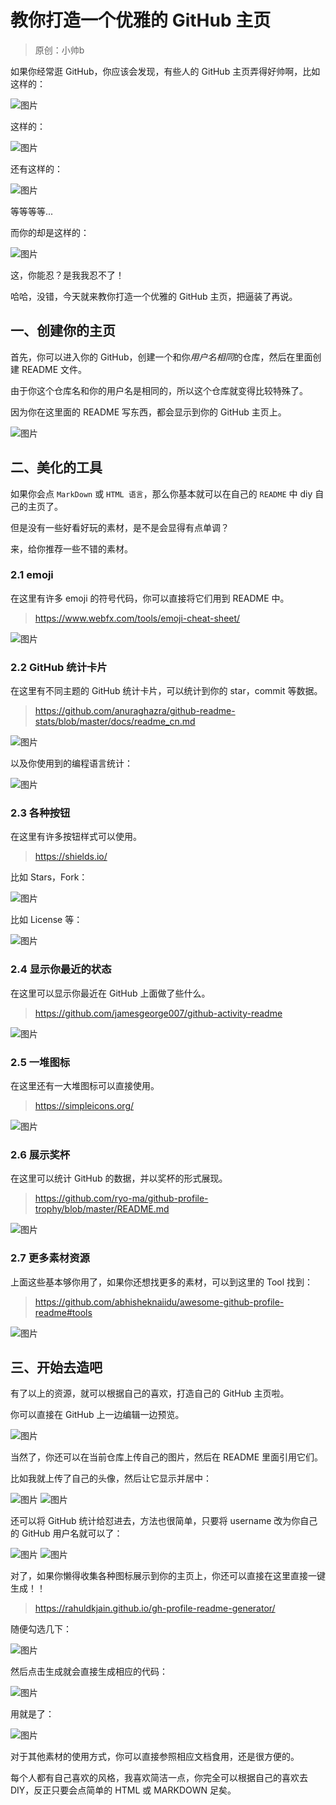 # 教你打造一个优雅的 GitHub 主页

> 原创：小帅b 

如果你经常逛 GitHub，你应该会发现，有些人的 GitHub 主页弄得好帅啊，比如这样的：

![图片](images/640.jpeg)

这样的：

![图片](images/640-16767018191893.jpeg)

还有这样的：

![图片](images/640-16767018235936.jpeg)

等等等等...

而你的却是这样的：

![图片](images/640-16767018266479.jpeg)

这，你能忍？是我我忍不了！

哈哈，没错，今天就来教你打造一个优雅的 GitHub 主页，把逼装了再说。

## 一、创建你的主页

首先，你可以进入你的 GitHub，创建一个和你*用户名相同*的仓库，然后在里面创建 README 文件。

由于你这个仓库名和你的用户名是相同的，所以这个仓库就变得比较特殊了。

因为你在这里面的 README 写东西，都会显示到你的 GitHub 主页上。

![图片](images/640-167670182920012.jpeg)

## 二、美化的工具

如果你会点 `MarkDown` 或 `HTML 语言`，那么你基本就可以在自己的 `README` 中 diy 自己的主页了。

但是没有一些好看好玩的素材，是不是会显得有点单调？

来，给你推荐一些不错的素材。

### 2.1 emoji

在这里有许多 emoji 的符号代码，你可以直接将它们用到 README 中。

> https://www.webfx.com/tools/emoji-cheat-sheet/

![图片](images/640-167670183207215.jpeg)

### 2.2 GitHub 统计卡片

在这里有不同主题的 GitHub 统计卡片，可以统计到你的 star，commit 等数据。

> https://github.com/anuraghazra/github-readme-stats/blob/master/docs/readme_cn.md

![图片](images/640-167670183536118.jpeg)

以及你使用到的编程语言统计：

![图片](images/640-167670183759421.jpeg)

### 2.3  各种按钮

在这里有许多按钮样式可以使用。

> https://shields.io/

比如 Stars，Fork：

![图片](images/640-167670184292124.jpeg)

比如 License 等：

![图片](images/640-167670184516927.jpeg)

### 2.4 显示你最近的状态

在这里可以显示你最近在 GitHub 上面做了些什么。

> https://github.com/jamesgeorge007/github-activity-readme

![图片](images/640-167670184728130.jpeg)

### 2.5 一堆图标

在这里还有一大堆图标可以直接使用。

> https://simpleicons.org/

![图片](images/640-167670185153133.jpeg)

### 2.6 展示奖杯

在这里可以统计 GitHub 的数据，并以奖杯的形式展现。

> https://github.com/ryo-ma/github-profile-trophy/blob/master/README.md

![图片](images/640-167670185402636.jpeg)

### 2.7 更多素材资源

上面这些基本够你用了，如果你还想找更多的素材，可以到这里的 Tool 找到：

> https://github.com/abhisheknaiidu/awesome-github-profile-readme#tools

![图片](images/640-167670185670639.jpeg)

## 三、开始去造吧

有了以上的资源，就可以根据自己的喜欢，打造自己的 GitHub 主页啦。

你可以直接在 GitHub 上一边编辑一边预览。

![图片](images/640-167670185949842.jpeg)

当然了，你还可以在当前仓库上传自己的图片，然后在 README 里面引用它们。

比如我就上传了自己的头像，然后让它显示并居中：

![图片](images/640-167670187088854.jpeg) ![图片](images/640-167670186182045.jpeg)

还可以将 GitHub 统计给怼进去，方法也很简单，只要将 username 改为你自己的 GitHub 用户名就可以了：

![图片](images/640-167670186687351.jpeg) ![图片](images/640-167670186420948.jpeg)

对了，如果你懒得收集各种图标展示到你的主页上，你还可以直接在这里直接一键生成！！

> https://rahuldkjain.github.io/gh-profile-readme-generator/

随便勾选几下：

![图片](images/640-167670189151457.jpeg)

然后点击生成就会直接生成相应的代码：

![图片](images/640-167670189545860.jpeg)

用就是了：

![图片](images/640-167670189876263.jpeg)

对于其他素材的使用方式，你可以直接参照相应文档食用，还是很方便的。

每个人都有自己喜欢的风格，我喜欢简洁一点，你完全可以根据自己的喜欢去 DIY，反正只要会点简单的 HTML 或 MARKDOWN 足矣。